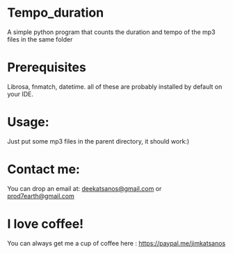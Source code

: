 # Tempo_duration
A simple python program that counts the duration and tempo of the mp3 files in the same folder
# Prerequisites
Librosa, fnmatch, datetime. all of these are probably installed by default on your IDE.
# Usage:
Just put some mp3 files in the parent directory, it should work:)
# Contact me:
You can drop an email at: deekatsanos@gmail.com or prod7earth@gmail.com
# I love coffee!
You can always get me a cup of coffee here : https://paypal.me/jimkatsanos
